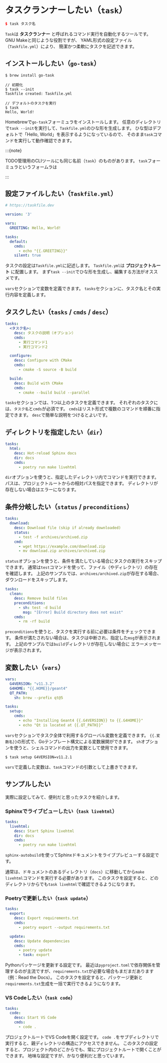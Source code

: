 # タスクランナーしたい（`task`）

```cpp
$ task タスク名
```

`Task`は **タスクランナー** と呼ばれるコマンド実行を自動化するツールです。
GNU Makeと同じような役割ですが、
YAML形式の設定ファイル（`Taskfile.yml`）により、
簡潔かつ柔軟にタスクを記述できます。

## インストールしたい（`go-task`）

```console
$ brew install go-task

// 初期化
$ task --init
Taskfile created: Taskfile.yml

// デフォルトのタスクを実行
$ task
Hello, World!
```

Homebrewで`go-task`フォーミュラをインストールします。
任意のディレクトリで`task --init`を実行して、`Taskfile.yml`のひな形を生成します。
ひな型はデフォルトで「Hello, World」を表示するようになっているので、
そのまま`task`コマンドを実行して動作確認できます。

:::{note}

TODO管理用のCLIツールにも同じ名前（`task`）のものがあります。
`task`フォーミュラというフォームラは

:::

## 設定ファイルしたい（`Taskfile.yml`）

```yaml
# https://taskfile.dev

version: '3'

vars:
  GREETING: Hello, World!

tasks:
  default:
    cmds:
      - echo "{{.GREETING}}"
    silent: true
```

タスクの設定は`Taskfile.yml`に記述します。
`Taskfile.yml`は **プロジェクトルート** に配置します。
まず`task --init`でひな形を生成し、編集する方法がオススメです。

`vars`セクションで変数を定義できます。
`tasks`セクションに、タスク名とその実行内容を定義します。

## タスクしたい（`tasks` / `cmds` / `desc`）

```yaml
tasks:
  <タスク名>:
    desc: タスクの説明（オプション）
    cmds:
      - 実行コマンド1
      - 実行コマンド2

  configure:
    desc: Configure with CMake
    cmds:
      - cmake -S source -B build

  build:
    desc: Build with CMake
    cmds:
      - cmake --build build --parallel
```

`tasks`セクションでは、1つ以上のタスクを定義できます。
それぞれのタスクには、`タスク名`と`cmds`が必須です。
`cmds`はリスト形式で複数のコマンドを順番に指定できます。
`desc`で簡単な説明をつけるとよいです。

## ディレクトリを指定したい（`dir`）

```yaml
tasks:
  html:
    desc: Hot-reload Sphinx docs
    dir: docs
    cmds:
      - poetry run make livehtml
```

`dir`オプションを使うと、指定したディレクトリ内でコマンドを実行できます。
パスは、プロジェクトルートからの相対パスを指定できます。
ディレクトリが存在しない場合はエラーになります。

## 条件分岐したい（`status` / `preconditions`）

```yaml
tasks:
  download:
    desc: Download file (skip if already downloaded)
    status:
      - test -f archives/archived.zip
    cmd:
      - wget https://example.com/download.zip
      - mv download.zip archives/archived.zip
```

`status`オプションを使うと、条件を満たしている場合にタスクの実行をスキップできます。
通常は`test`コマンドを使って、ファイル（やディレクトリ）の存在を確認します。
上記のサンプルでは、`archives/archived.zip`が存在する場合、ダウンロードをスキップします。

```yaml
tasks:
  clean:
    desc: Remove build files
    preconditions:
      - sh: test -d build
        msg: "[Error] Build directory does not exist"
    cmds:
      - rm -rf build
```

`preconditions`を使うと、タスクを実行する前に必要は条件をチェックできます。
条件が満たされない場合は、タスクは中断され、指定した`msg`が表示されます。
上記のサンプルでは`build`ディレクトリが存在しない場合に
エラーメッセージが表示されます。

## 変数したい（`vars`）

```yaml
vars:
  G4VERSION: "v11.3.2"
  G4HOME: "{{.HOME}}/geant4"
  QT_PATH:
    sh: brew --prefix qt@5

tasks:
  setup:
    cmds:
      - echo "Installing Geant4 {{.G4VERSION}} to {{.G4HOME}}"
      - echo "Qt is located at {{.QT_PATH}}"
```

`vars`セクションでタスク全体で利用するグローバル変数を定義できます。
`{{.変数名}}`の形式で、Goテンプレート構文による変数展開ができます。
`sh`オプションを使うと、シェルコマンドの出力を変数として使用できます。

```console
$ task setup G4VERSION=v11.2.1
```

`vars`で定義した変数は、`task`コマンドの引数として上書きできます。

## サンプルしたい

実際に設定してみて、便利だと思ったタスクを紹介します。

### Sphinxでライブビューしたい（`task livehtml`）

```yaml
tasks:
  livehtml:
    desc: Start Sphinx livehtml
    dir: docs
    cmds:
      - poetry run make livehtml
```

`sphinx-autobuild`を使ってSphinxドキュメントをライブプレビューする設定です。

通常は、ドキュメントのあるディレクトリ（`docs`）に移動してから`make livehtml`コマンドを実行する必要があります。
このタスクを設定すると、どのディレクトリからでも`task livehtml`で確認できるようになります。

### Poetryで更新したい（`task update`）

```yaml
tasks:
  export:
    desc: Export requirements.txt
    cmds:
      - poetry export --output requirements.txt

  update:
    desc: Update dependencies
    cmds:
      - poetry update
      - task: export
```

Pythonパッケージを更新する設定です。
最近は`pyproject.toml`で依存関係を管理するのが主流ですが、`requirements.txt`が必要な場合もまだまだあります（例：Read the Docs）。
このタスクを設定すると、パッケージ更新と`requirements.txt`生成を一括で実行できるようになります。

### VS Codeしたい（`task code`）

```yaml
tasks:
  code:
    desc: Start VS Code
    cmds:
      - code .
```

プロジェクトルートでVS Codeを開く設定です。
`code .`をサブディレクトリで実行すると、親ディレクトリの構造にアクセスできません。
このタスクの設定すると、プロジェクト内のどこからでも、常にプロジェクトルートで開くことができます。
地味な設定ですが、かなり便利だと思っています。
